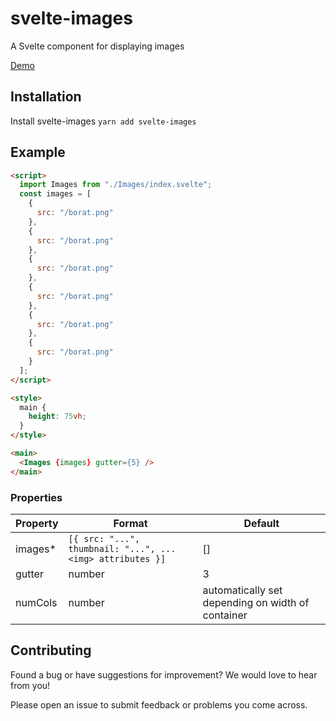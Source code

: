 # svelte-images
A Svelte component for displaying images

[Demo](https://sjafferi.github.io/svelte-images/)

## Installation

Install svelte-images
   `yarn add svelte-images`


## Example

```html
<script>
  import Images from "./Images/index.svelte";
  const images = [
    {
      src: "/borat.png"
    },
    {
      src: "/borat.png"
    },
    {
      src: "/borat.png"
    },
    {
      src: "/borat.png"
    },
    {
      src: "/borat.png"
    },
    {
      src: "/borat.png"
    }
  ];
</script>

<style>
  main {
    height: 75vh;
  }
</style>

<main>
  <Images {images} gutter={5} />
</main>
```

### Properties

| Property | Format                                                    | Default                                           |
| -------- | --------------------------------------------------------- | ------------------------------------------------- |
| images*  | `[{ src: "...", thumbnail: "...", ...<img> attributes }]` | []                                                |  |
| gutter   | number                                                    | 3                                                 |  |
| numCols  | number                                                    | automatically set depending on width of container |
  
## Contributing

Found a bug or have suggestions for improvement? We would love to hear from you!

Please open an issue to submit feedback or problems you come across.